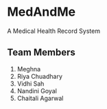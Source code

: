 # MedAndMe
A Medical Health Record System

## Team Members
1. Meghna 
2. Riya Chuadhary
3. Vidhi Sah
4. Nandini Goyal
5. Chaitali Agarwal
